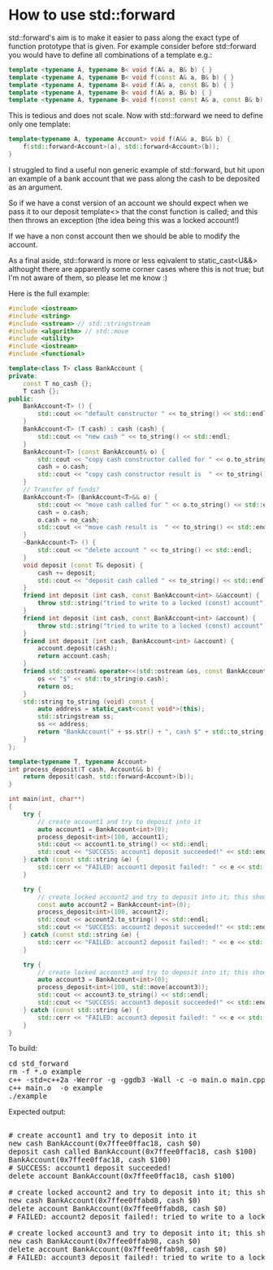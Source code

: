 How to use std::forward
=======================

std::forward's aim is to make it easier to pass along the exact type of function
prototype that is given. For example consider before std::forward you would have
to define all combinations of a template e.g.:
```C++
template <typename A, typename B< void f(A& a, B& b) { }
template <typename A, typename B< void f(const A& a, B& b) { }
template <typename A, typename B< void f(A& a, const B& b) { }
template <typename A, typename B< void f(A& a, B& b) { }
template <typename A, typename B< void f(const const A& a, const B& b) { }
```
This is tedious and does not scale. Now with std::forward we need to define only one template:
```C++
template<typename A, typename Account> void f(A&& a, B&& b) {
    f(std::forward<Account>(a), std::forward<Account>(b));
}
```
I struggled to find a useful non generic example of std::forward, but hit upon an
example of a bank account that we pass along the cash to be deposited as an argument.

So if we have a const version of an account we should expect when we pass it to our
deposit template<> that the const function is called; and this then throws an exception 
(the idea being this was a locked account!)

If we have a non const account then we should be able to modify the account.

As a final aside, std::forward is more or less eqivalent to static_cast<U&&>
althought there are apparently some corner cases where this is not true; but
I'm not aware of them, so please let me know :)

Here is the full example:
```C++
#include <iostream>
#include <string>
#include <sstream> // std::stringstream
#include <algorithm> // std::move
#include <utility>
#include <iostream>
#include <functional>

template<class T> class BankAccount {
private:
    const T no_cash {};
    T cash {};
public:
    BankAccount<T> () {
        std::cout << "default constructor " << to_string() << std::endl;
    }
    BankAccount<T> (T cash) : cash (cash) {
        std::cout << "new cash " << to_string() << std::endl;
    }
    BankAccount<T> (const BankAccount& o) {
        std::cout << "copy cash constructor called for " << o.to_string() << std::endl;
        cash = o.cash;
        std::cout << "copy cash constructor result is  " << to_string() << std::endl;
    }
    // Transfer of funds?
    BankAccount<T> (BankAccount<T>&& o) {
        std::cout << "move cash called for " << o.to_string() << std::endl;
        cash = o.cash;
        o.cash = no_cash;
        std::cout << "move cash result is  " << to_string() << std::endl;
    }
    ~BankAccount<T> () {
        std::cout << "delete account " << to_string() << std::endl;
    }
    void deposit (const T& deposit) {
        cash += deposit;
        std::cout << "deposit cash called " << to_string() << std::endl;
    }
    friend int deposit (int cash, const BankAccount<int> &&account) {
        throw std::string("tried to write to a locked (const) account");
    }
    friend int deposit (int cash, const BankAccount<int> &account) {
        throw std::string("tried to write to a locked (const) account");
    }
    friend int deposit (int cash, BankAccount<int> &account) {
        account.deposit(cash);
        return account.cash;
    }
    friend std::ostream& operator<<(std::ostream &os, const BankAccount<T>& o) {
        os << "$" << std::to_string(o.cash);
        return os;
    }
    std::string to_string (void) const {
        auto address = static_cast<const void*>(this);
        std::stringstream ss;
        ss << address;
        return "BankAccount(" + ss.str() + ", cash $" + std::to_string(cash) + ")";
    }
};

template<typename T, typename Account>
int process_deposit(T cash, Account&& b) {
    return deposit(cash, std::forward<Account>(b));
}

int main(int, char**)
{
    try {
        // create account1 and try to deposit into it
        auto account1 = BankAccount<int>(0);
        process_deposit<int>(100, account1);
        std::cout << account1.to_string() << std::endl;
        std::cout << "SUCCESS: account1 deposit succeeded!" << std::endl;
    } catch (const std::string &e) {
        std::cerr << "FAILED: account1 deposit failed!: " << e << std::endl;
    }

    try {
        // create locked account2 and try to deposit into it; this should fail
        const auto account2 = BankAccount<int>(0);
        process_deposit<int>(100, account2);
        std::cout << account2.to_string() << std::endl;
        std::cout << "SUCCESS: account2 deposit succeeded!" << std::endl;
    } catch (const std::string &e) {
        std::cerr << "FAILED: account2 deposit failed!: " << e << std::endl;
    }

    try {
        // create locked account3 and try to deposit into it; this should fail
        auto account3 = BankAccount<int>(0);
        process_deposit<int>(100, std::move(account3));
        std::cout << account3.to_string() << std::endl;
        std::cout << "SUCCESS: account3 deposit succeeded!" << std::endl;
    } catch (const std::string &e) {
        std::cerr << "FAILED: account3 deposit failed!: " << e << std::endl;
    }
}
```
To build:
<pre>
cd std_forward
rm -f *.o example
c++ -std=c++2a -Werror -g -ggdb3 -Wall -c -o main.o main.cpp
c++ main.o  -o example
./example
</pre>
Expected output:
<pre>

# create account1 and try to deposit into it
new cash BankAccount(0x7ffee0ffac18, cash $0)
deposit cash called BankAccount(0x7ffee0ffac18, cash $100)
BankAccount(0x7ffee0ffac18, cash $100)
# SUCCESS: account1 deposit succeeded!
delete account BankAccount(0x7ffee0ffac18, cash $100)

# create locked account2 and try to deposit into it; this should fail
new cash BankAccount(0x7ffee0ffabd8, cash $0)
delete account BankAccount(0x7ffee0ffabd8, cash $0)
# FAILED: account2 deposit failed!: tried to write to a locked (const) account

# create locked account3 and try to deposit into it; this should fail
new cash BankAccount(0x7ffee0ffab98, cash $0)
delete account BankAccount(0x7ffee0ffab98, cash $0)
# FAILED: account3 deposit failed!: tried to write to a locked (const) account
</pre>
